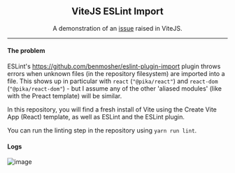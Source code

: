 <h2 align="center">
  ViteJS ESLint Import
</h2>

<p align="center">
  A demonstration of an <a href="https://github.com/vitejs/vite/issues/761">issue</a> raised in ViteJS.
</p>

---

#### The problem
ESLint's https://github.com/benmosher/eslint-plugin-import plugin throws errors when unknown files (in the repository filesystem) are imported into a file. This shows up in particular with `react` (`"@pika/react"`) and `react-dom` (`"@pika/react-dom"`) - but I assume any of the other 'aliased modules' (like with the Preact template) will be similar.

In this repository, you will find a fresh install of Vite using the Create Vite App (React) template, as well as ESLint and the ESLint plugin.

You can run the linting step in the repository using `yarn run lint`.

#### Logs

![image](https://user-images.githubusercontent.com/37649155/91564876-a582f780-e984-11ea-8878-5e759b59425b.png)
